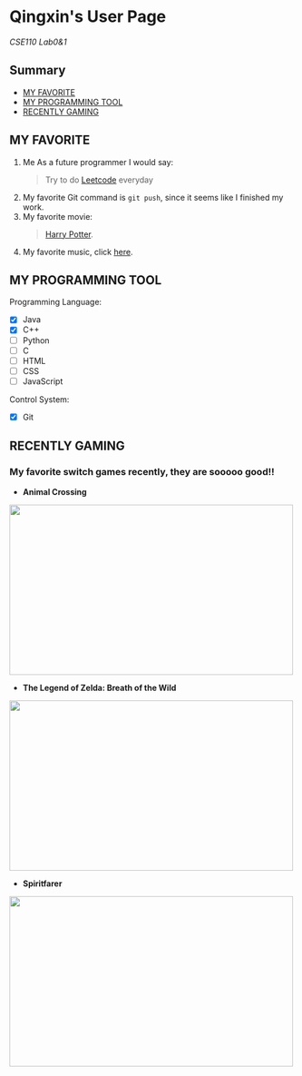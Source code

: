 # **Qingxin's User Page**
*CSE110 Lab0&1*<br>

## Summary
- [MY FAVORITE](#my-favorite)<br>
- [MY PROGRAMMING TOOL](#my-programming-tool)<br>
- [RECENTLY GAMING](#recently-gaming)<br>
## MY FAVORITE
1. Me As a future programmer I would say:
   > Try to do [Leetcode](https://leetcode.com/problemset/all/) everyday
2. My favorite Git command is `git push`, since it seems like I finished my work.
3. My favorite movie:
   > [Harry Potter](https://en.wikipedia.org/wiki/Harry_Potter).
4. My favorite music, click [here](GoodMusic.md).

## MY PROGRAMMING TOOL
Programming Language: 
- [x] Java
- [x]  C++
- [ ]  Python
- [ ]  C
- [ ]  HTML
- [ ]  CSS
- [ ]  JavaScript

Control System:<br>
- [x] Git

## RECENTLY GAMING
### My favorite switch games recently, they are sooooo good!!
- **Animal Crossing**<br>
<img src="https://assets.nintendo.com/image/upload/ar_16:9,b_auto:border,c_lpad/b_white/f_auto/q_auto/dpr_2.0/c_scale,w_900/ncom/en_US/games/switch/a/animal-crossing-new-horizons-switch/hero" width="500" height="300">

- **The Legend of Zelda: Breath of the Wild**<br>
<img src="https://assets.nintendo.com/image/upload/ar_16:9,b_auto:border,c_lpad/b_white/f_auto/q_auto/dpr_2.0/c_scale,w_900/ncom/en_US/games/switch/t/the-legend-of-zelda-breath-of-the-wild-switch/hero" width="500" height="300">

- **Spiritfarer**<br>
<img src="https://assets.nintendo.com/image/upload/ar_16:9,b_auto:border,c_lpad/b_white/f_auto/q_auto/dpr_2.0/c_scale,w_900/ncom/en_US/games/switch/s/spiritfarer-switch/hero" width="500" height="300">